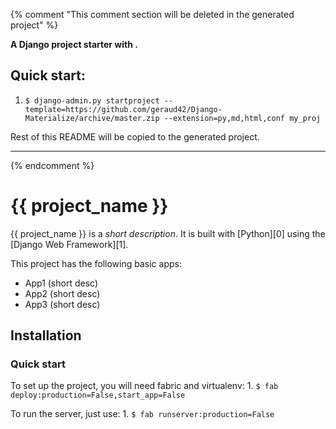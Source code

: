 {% comment "This comment section will be deleted in the generated project" %}

**A Django project starter with .**

## Quick start:

1. `$ django-admin.py startproject --template=https://github.com/geraud42/Django-Materialize/archive/master.zip --extension=py,md,html,conf my_proj`

Rest of this README will be copied to the generated project.

--------------------------------------------------------------------------------------------

{% endcomment %}

# {{ project_name }}

{{ project_name }} is a _short description_. It is built with [Python][0] using the [Django Web Framework][1].

This project has the following basic apps:

* App1 (short desc)
* App2 (short desc)
* App3 (short desc)

## Installation

### Quick start

To set up the project, you will need fabric and virtualenv:
    1. `$ fab deploy:production=False,start_app=False`

To run the server, just use:
    1. `$ fab runserver:production=False`
